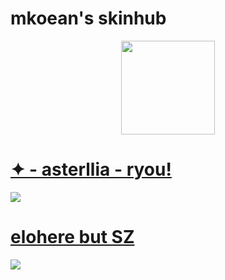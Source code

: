 # mkoean's skinhub
<p align="center">
<a href="https://osu.ppy.sh/users/11847189">
  <img src="https://a.ppy.sh/11847189"  
       width="150"
       height="150"></a>
  
# [✦ - asterllia - ryou!](https://github.com/rudj-skinhub/woal/raw/tyfh/asterllia/%E2%9C%A6%20-%20asterllia%20-%20ryou!.osk)
[![](https://i.imgur.com/Gl6wQch.png)](https://github.com/rudj-skinhub/woal/raw/tyfh/asterllia/%E2%9C%A6%20-%20asterllia%20-%20ryou!.osk)  
  
# [elohere but SZ](https://drive.google.com/file/d/17HbC5SbxJ07boIdwW0ACPxbnlfDNGg8R/view)
[![](https://cdn.discordapp.com/attachments/689426989345669144/1097895292004737217/screenshot6718.png)](https://drive.google.com/file/d/17HbC5SbxJ07boIdwW0ACPxbnlfDNGg8R/view)
